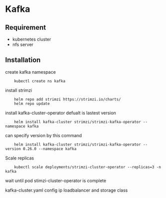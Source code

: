 # Kafka
## Requirement
- kubernetes cluster
- nfs server

## Installation
create kafka namespace

		kubectl create ns kafka

install strimzi

		helm repo add strimzi https://strimzi.io/charts/
		helm repo update

install kafka-cluster-operator defualt is lastest version

		helm install kafka-cluster strimzi/strimzi-kafka-operator --namespace kafka

can specify version by this command

		helm install kafka-cluster strimzi/strimzi-kafka-operator --version 0.26.0 --namespace kafka

Scale replicas

		kubectl scale deployments/strimzi-cluster-operator --replicas=3 -n kafka

wait until pod stimzi-cluster-operator is complete

kafka-cluster.yaml config ip loadbalancer and storage class
